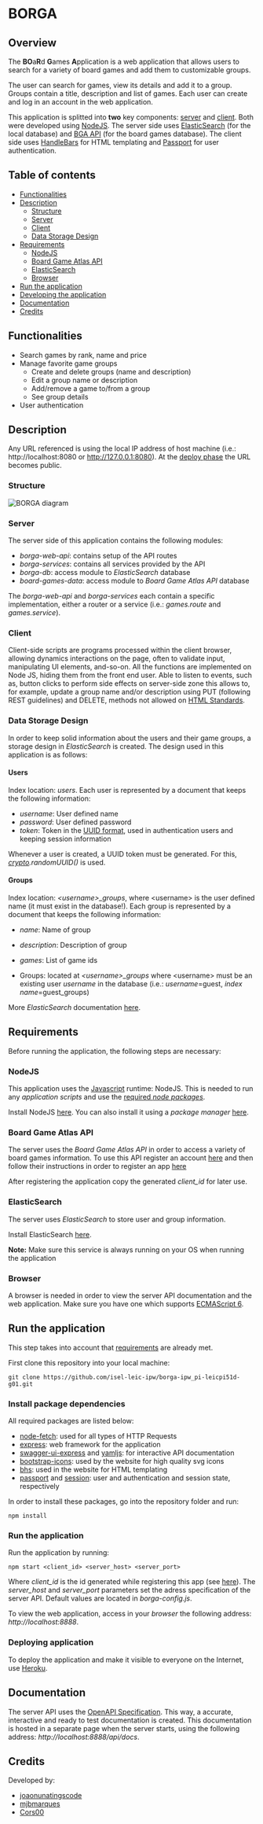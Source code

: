 # BORGA 

## Overview
The **BO**a**R**d **G**ames **A**pplication is a web application that allows users to search for a variety of board games and add them to customizable groups.

The user can search for games, view its details and add it to a group. Groups contain a title, description and list of games. Each user can create and log in an account in the web application.

This application is splitted into **two** key components: [server](#server) and [client](#client). Both were developed using [NodeJS](https://nodejs.org/en/about/). The server side uses [ElasticSearch](https://www.elastic.co/what-is/elasticsearch) (for the local database) and [BGA API](https://www.boardgameatlas.com/api/docs) (for the board games database). The client side uses [HandleBars](https://handlebarsjs.com/guide/) for HTML templating and [Passport](https://www.passportjs.org/) for user authentication.

## Table of contents
- [Functionalities](#functionalities)
- [Description](#description)
	- [Structure](#structure)
	- [Server](#server)
	- [Client](#client)
	- [Data Storage Design](#data-storage-design)
- [Requirements](#requirements)
	- [NodeJS](#nodejs)
	- [Board Game Atlas API](#board-game-atlas-api)
	- [ElasticSearch](#elasticsearch)
	- [Browser](#browser)
- [Run the application](#run-the-application)
- [Developing the application](#developing-the-application)
- [Documentation](#documentation)
- [Credits](#credits)

## Functionalities
- Search games by rank, name and price
- Manage favorite game groups
	- Create and delete groups (name and description)
	- Edit a group name or description
	- Add/remove a game to/from a group
	- See group details
- User authentication

## Description

Any URL referenced is using the local IP address of host machine (i.e.: http://localhost:8080 or http://127.0.0.1:8080). At the [deploy phase](#deploying-application) the URL becomes public.
### Structure

![BORGA diagram](docs/diagram.png)

### Server
The server side of this application contains the following modules:
- *borga-web-api*: contains setup of the API routes 
- *borga-services*: contains all services provided by the API
- *borga-db*: access module to *ElasticSearch* database
- *board-games-data*: access module to *Board Game Atlas API* database

The *borga-web-api* and *borga-services* each contain a specific implementation, either a router or a service (i.e.: *games.route* and *games.service*).

### Client
Client-side scripts are programs processed within the client browser, allowing dynamics interactions on the page, often to validate input, manipulating UI elements, and-so-on. All the functions are implemented on Node JS, hiding them from the front end user. 
Able to listen to events, such as, button clicks to perform side effects on server-side zone this allows to, for example, update a group name and/or description using PUT (following REST guidelines) and DELETE, methods not allowed on [HTML Standards](https://html.spec.whatwg.org/multipage/forms.html#element-attrdef-form-method).

### Data Storage Design
In order to keep solid information about the users and their game groups, a storage design in *ElasticSearch* is created.
The design used in this application is as follows:

#### Users
Index location: *users*.
Each user is represented by a document that keeps the following information:
- *username*: User defined name
- *password*: User defined password
- *token*: Token in the [UUID format](https://pt.wikipedia.org/wiki/Identificador_%C3%BAnico_universal), used in authentication users and keeping session information

Whenever a user is created, a UUID token must be generated. For this, *[crypto](https://developer.mozilla.org/en-US/docs/Web/API/Crypto).randomUUID()* is used.

#### Groups
Index location: *\<username\>_groups*, where \<username\> is the user defined name (it must exist in the database!).
Each group is represented by a document that keeps the following information:
- *name*: Name of group
- *description*: Description of group
- *games*: List of game ids

- Groups: located at *\<username\>_groups* where \<username\> must be an existing user *username* in the database (i.e.: *username*=guest, *index name*=guest_groups)

More *ElasticSearch* documentation [here](https://www.elastic.co/guide/en/elasticsearch/reference/current/rest-apis.html).

## Requirements

Before running the application, the following steps are necessary:

### NodeJS
This application uses the [Javascript](https://en.wikipedia.org/wiki/JavaScript) runtime: NodeJS. 
This is needed to run any *application scripts* and use the [required *node packages*](#install-package-dependencies).

Install NodeJS [here](https://nodejs.org/en/download/). You can also install it using a *package manager* [here](https://nodejs.org/en/download/package-manager/).

### Board Game Atlas API
The server uses the *Board Game Atlas API* in order to access a variety of board games information. To use this API register an account [here](https://www.boardgameatlas.com/api/docs) and then follow their instructions in order to register an app [here](https://www.boardgameatlas.com/api/docs/apps)

After registering the application copy the generated *client_id* for later use.

### ElasticSearch
The server uses *ElasticSearch* to store user and group information.

Install ElasticSearch [here](https://www.elastic.co/downloads/elasticsearch).

**Note:** Make sure this service is always running on your OS when running the application

### Browser
A browser is needed in order to view the server API documentation and the web application.
Make sure you have one which supports [ECMAScript 6](http://es6-features.org/#Constants).

## Run the application

This step takes into account that [requirements](#requirements) are already met.

First clone this repository into your local machine:

`git clone https://github.com/isel-leic-ipw/borga-ipw_pi-leicpi51d-g01.git`

### Install package dependencies
All required packages are listed below:
- [node-fetch](https://www.npmjs.com/package/node-fetch): used for all types of HTTP Requests
- [express](https://www.npmjs.com/package/express): web framework for the application
- [swagger-ui-express](https://www.npmjs.com/package/swagger-ui-express) and [yamljs](https://www.npmjs.com/package/yamljs): for interactive API documentation
- [bootstrap-icons](https://icons.getbootstrap.com/): used by the website for high quality svg icons
- [bhs](https://www.npmjs.com/package/hbs): used in the website for HTML templating
- [passport](https://www.npmjs.com/package/passport) and [session](https://www.npmjs.com/package/express-session): user and authentication and session state, respectively

In order to install these packages, go into the repository folder and run:

`npm install`

### Run the application

Run the application by running:

`npm start <client_id> <server_host> <server_port>`

Where *client_id* is the id generated while registering this app (see [here](#board-game-atlas-api)).
The *server_host* and *server_port* parameters set the adress specification of the server API.
Default values are located in *borga-config.js*.

To view the web application, access in your *browser* the following address: *http://localhost:8888*.

### Deploying application
To deploy the application and make it visible to everyone on the Internet, use [Heroku](https://www.heroku.com/).

## Documentation
The server API uses the [OpenAPI Specification](https://swagger.io/specification/). This way, a accurate, interactive and ready to test documentation is created. This documentation is hosted in a separate page when the server starts, using the following address: *http://localhost:8888/api/docs*.

## Credits
Developed by:
- [joaonunatingscode](https://github.com/joaonunatingscode)
- [mjbmarques](https://github.com/mjbmarques)
- [Cors00](https://github.com/Cors00)